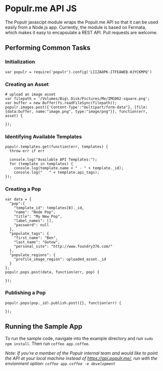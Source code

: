 # Populr.me API JS

The Populr javascipt module wraps the Populr.me API so that it can be used easily from a Node.js app. Currently, the module is based on Fermata, which makes it easy to encapsulate a REST API. Pull requests are welcome.


## Performing Common Tasks

### Initialization

	var populr = require('populr').config('LIIZAOPK-ITFEAWEB-HJYCKMPQ')

### Creating an Asset

    # upload an image asset
    var filepath = '/Volumes/Big\ Disk/Pictures/Me/IMG002-square.png';
    var buffer = new Buffer(fs.readFileSync(filepath));
    populr.images.post({'Content-Type':"multipart/form-data"}, {file: {data:buffer, name:"image.png", type:"image/png"}}, function(err, asset) {

    });


### Identifying Available Templates

    populr.templates.get(function(err, templates) {
      throw err if err

      console.log("Available API Templates:");
      for (template in templates) {
        console.log(template.name + " - " + template._id);
        console.log("   " + template.api_tags);
	});
	
	
### Creating a Pop

    var data = {
      "pop":{
        "template_id": templates[0]._id,
        "name": "Node Pop",
        "title": "My New Pop",
        "label_names": [],
        "password": null
  	  },
      "populate_tags": {
        "first_name": "Ben",
        "last_name": "Gotow",
        "personal_site": "http://www.foundry376.com/"
  	  },
      "populate_regions": {
        "profile_image_region": uploaded_asset._id
      }
    };
    populr.pops.post(data, function(err, pop) {

    });

### Publishing a Pop

    populr.pops(pop._id).publish.post({}, function(err) {

    });


## Running the Sample App

To run the sample code, navigate into the example directory and run `sudo npm install`. Then run `coffee app.coffee`. 

*Note: If you're a member of the Populr internal team and would like to point the API at your local machine instead of https://api.populr.me/, run with the envionment option: `coffee app.coffee -e development`*